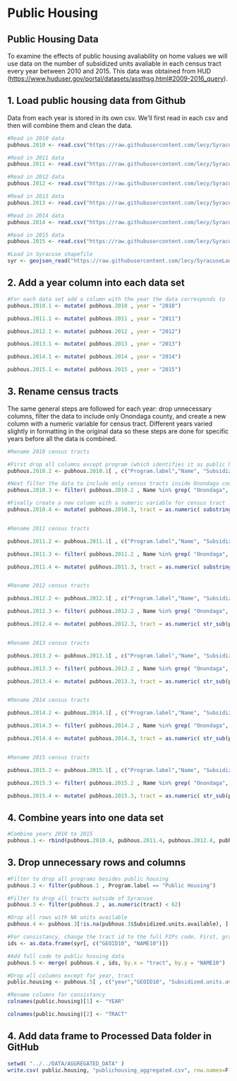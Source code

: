 # Public Housing



## Public Housing Data

To examine the effects of public housing avaliability on home values we will use data on the number of subsidized units avaliable in each census tract every year between 2010 and 2015. This data was obtained from HUD (https://www.huduser.gov/portal/datasets/assthsg.html#2009-2016_query).

## 1. Load public housing data from Github

Data from each year is stored in its own csv. We'll first read in each csv and then will combine them and clean the data.


```r
#Read in 2010 data
pubhous.2010 <- read.csv("https://raw.githubusercontent.com/lecy/SyracuseLandBank/master/DATA/RAW_DATA/publichousing%202010.csv", header = TRUE)

#Read in 2011 data
pubhous.2011 <- read.csv("https://raw.githubusercontent.com/lecy/SyracuseLandBank/master/DATA/RAW_DATA/publichousing%202011.csv", header = TRUE)

#Read in 2012 data
pubhous.2012 <- read.csv("https://raw.githubusercontent.com/lecy/SyracuseLandBank/master/DATA/RAW_DATA/publichousing%202012.csv", header = TRUE)

#Read in 2013 data
pubhous.2013 <- read.csv("https://raw.githubusercontent.com/lecy/SyracuseLandBank/master/DATA/RAW_DATA/publichousing%202013.csv", header = TRUE)

#Read in 2014 data
pubhous.2014 <- read.csv("https://raw.githubusercontent.com/lecy/SyracuseLandBank/master/DATA/RAW_DATA/publichousing%202014.csv", header = TRUE)

#Read in 2015 data
pubhous.2015 <- read.csv("https://raw.githubusercontent.com/lecy/SyracuseLandBank/master/DATA/RAW_DATA/publichousing%202015.csv", header = TRUE)

#Load in Syracuse shapefile 
syr <- geojson_read("https://raw.githubusercontent.com/lecy/SyracuseLandBank/master/SHAPEFILES/SYRCensusTracts.geojson", method="local", what="sp" )
```

## 2.  Add a year column into each data set


```r
#For each data set add a column with the year the data corresponds to 
pubhous.2010.1 <- mutate( pubhous.2010 , year = "2010")

pubhous.2011.1 <- mutate( pubhous.2011 , year = "2011")

pubhous.2012.1 <- mutate( pubhous.2012 , year = "2012")

pubhous.2013.1 <- mutate( pubhous.2013 , year = "2013")

pubhous.2014.1 <- mutate( pubhous.2014 , year = "2014")

pubhous.2015.1 <- mutate( pubhous.2015 , year = "2015")
```

## 3. Rename census tracts

The same general steps are followed for each year: drop unnecessary columns, filter the data to include only Onondaga county, and create a new column with a numeric variable for census tract. Different years varied slightly in formatting in the original data so these steps are done for specific years before all the data is combined.


```r
#Rename 2010 census tracts

#First drop all columns except program (which identifies it as public housing), name (census tract), units avaliable, and year
pubhous.2010.2 <- pubhous.2010.1[ , c("Program.label","Name", "Subsidized.units.available", "year") ]

#Next filter the data to include only census tracts inside Onondaga county
pubhous.2010.3 <- filter( pubhous.2010.2 , Name %in% grep( "Onondaga", pubhous.2010.2$Name, value = T ) )

#Finally create a new column with a numeric variable for census tract
pubhous.2010.4 <- mutate( pubhous.2010.3, tract = as.numeric( substring(pubhous.2010.3$Name , 33) ) )


#Rename 2011 census tracts

pubhous.2011.2 <- pubhous.2011.1[ , c("Program.label","Name", "Subsidized.units.available", "year") ]

pubhous.2011.3 <- filter( pubhous.2011.2 , Name %in% grep( "Onondaga", pubhous.2011.2$Name, value = T ) )

pubhous.2011.4 <- mutate( pubhous.2011.3, tract = as.numeric( substring(pubhous.2011.3$Name , 33) ) )


#Rename 2012 census tracts

pubhous.2012.2 <- pubhous.2012.1[ , c("Program.label","Name", "Subsidized.units.available", "year") ]

pubhous.2012.3 <- filter( pubhous.2012.2 , Name %in% grep( "Onondaga", pubhous.2012.2$Name, value = T ) )

pubhous.2012.4 <- mutate( pubhous.2012.3, tract = as.numeric( str_sub(pubhous.2012.3$Name , -5) ) / 100 )


#Rename 2013 census tracts

pubhous.2013.2 <- pubhous.2013.1[ , c("Program.label","Name", "Subsidized.units.available", "year") ]

pubhous.2013.3 <- filter( pubhous.2013.2 , Name %in% grep( "Onondaga", pubhous.2013.2$Name, value = T ) )

pubhous.2013.4 <- mutate( pubhous.2013.3, tract = as.numeric( str_sub(pubhous.2013.3$Name , -5) ) / 100 )


#Rename 2014 census tracts

pubhous.2014.2 <- pubhous.2014.1[ , c("Program.label","Name", "Subsidized.units.available", "year") ]

pubhous.2014.3 <- filter( pubhous.2014.2 , Name %in% grep( "Onondaga", pubhous.2014.2$Name, value = T ) )

pubhous.2014.4 <- mutate( pubhous.2014.3, tract = as.numeric( str_sub(pubhous.2014.3$Name , -5) ) / 100 )


#Rename 2015 census tracts

pubhous.2015.2 <- pubhous.2015.1[ , c("Program.label","Name", "Subsidized.units.available", "year") ]

pubhous.2015.3 <- filter( pubhous.2015.2 , Name %in% grep( "Onondaga", pubhous.2015.2$Name, value = T ) )

pubhous.2015.4 <- mutate( pubhous.2015.3, tract = as.numeric( str_sub(pubhous.2015.3$Name , -5) ) / 100 )
```

## 4. Combine years into one data set


```r
#Combine years 2010 to 2015
pubhous.1 <- rbind(pubhous.2010.4, pubhous.2011.4, pubhous.2012.4, pubhous.2013.4, pubhous.2014.4, pubhous.2015.4)
```

## 3. Drop unnecessary rows and columns


```r
#Filter to drop all programs besides public housing
pubhous.2 <- filter(pubhous.1 , Program.label == "Public Housing")

#Filter to drop all tracts outside of Syracuse
pubhous.3 <- filter(pubhous.2 , as.numeric(tract) < 62)

#Drop all rows with NA units available
pubhous.4 <- pubhous.3[!is.na(pubhous.3$Subsidized.units.available), ]

#For consistancy, change the tract id to the full FIPs code. First, grab the full codes from the shapefiles
ids <- as.data.frame(syr[, c("GEOID10", "NAME10")])

#Add full code to public hosuing data
pubhous.5 <- merge( pubhous.4 , ids, by.x = "tract", by.y = "NAME10")

#Drop all columns except for year, tract
public.housing <- pubhous.5[ , c("year","GEOID10", "Subsidized.units.available") ]

#Rename columns for consistancy 
colnames(public.housing)[1] <- "YEAR"

colnames(public.housing)[2] <- "TRACT"
```

## 4. Add data frame to Processed Data folder in GitHub


```r
setwd( "../../DATA/AGGREGATED_DATA" )
write.csv( public.housing, "publichousing_aggregated.csv", row.names=F )
```

